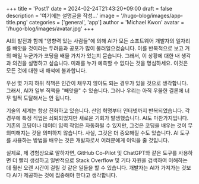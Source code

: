 +++
title = 'Post1'
date = 2024-02-24T21:43:20+09:00
draft = false
description = '여기에는 설명글을 작성...'
image = '/hugo-blog/images/app-title.png'
categories = ['general', 'app']
author = 'Michael Kwon'
avatar = '/hugo-blog/images/avatar.jpg'
+++

AI의 발전과 함께 "영향력 있는 사람들"에 의해 AI가 모든 소프트웨어 개발자의 일자리를 빼앗을 것이라는 두려움과 공포가 많이 불러일으켰습니다. 이를 반복적으로 보고 거의 매일 누군가가 코딩을 배울 가치가 있는지 묻습니다. 그래서, 이 상황에 대한 내 생각과 의견을 설명하고 싶습니다. 미래를 누가 예측할 수 없다는 것을 명심하세요. 이것은 모든 것에 대한 내 해석에 불과합니다.  

우선 몇 가지 하위 직책은 인간이 채우지 않아도 되는 경우가 있을 것으로 생각합니다. 그래서, AI가 일부 직책을 "빼앗을" 수 있습니다. 그러나 우리는 아직 우울한 결론에 너무 일찍 도달해서는 안 됩니다.

기술의 세계는 항상 진화하고 있습니다. 산업 혁명부터 인터넷까지 반복되었습니다. 각 경우에 특정 직업은 쇠퇴되었지만 새로운 기회가 발생했습니다. AI도 마찬가지입니다. 기존의 코딩이나 데이터 입력 작업은 자동화될 수 있지만, 그것은 코딩을 배우는 것이 무의미해지는 것을 의미하지 않습니다. 사실, 그것은 더 중요해질 수도 있습니다. AI 도구를 사용하는 방법을 배우는 것은 개발자로서 여러분에게 이익을 줄 것입니다.
 
실제로, 제 경험상으로 말하자면, GitHub Co-Pilot 및 ChatGPT와 같은 도구를 사용하면 더 빨리 생성하고 일반적으로 Stack Overflow 및 기타 자원을 검색하여 이해하는 데 훨씬 오랜 시간이 걸릴 것 같은 일들을 할 수 있습니다. 개발자는 AI가 가져가는 것보다 AI가 제공하는 것에 집중해야 한다고 생각합니다.